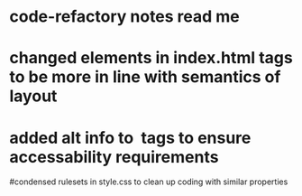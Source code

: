 # code-refactory notes read me

# changed elements in index.html tags to be more in line with semantics of layout

# added alt info to <img> tags to ensure accessability requirements

#condensed rulesets in style.css to clean up coding with similar properties
